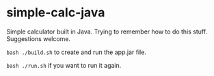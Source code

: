 # simple-calc-java
Simple calculator built in Java. Trying to remember how to do this stuff. Suggestions welcome.

`bash ./build.sh` to create and run the app.jar file.

`bash ./run.sh` if you want to run it again.
